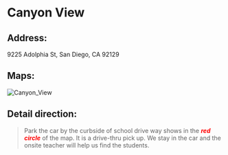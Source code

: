 # Canyon View

## Address: 
9225 Adolphia St, San Diego, CA 92129

## Maps:
![Canyon_View](Canyon_View.jpg)


## Detail direction:

> Park the car by the curbside of school drive way shows in the <span style="color:red">***red circle***</span> of the map. It is a drive-thru pick up. We stay in the car and the onsite teacher will help us find the students.